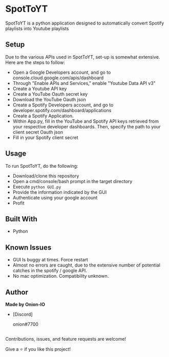 <h1 align="center"><project-name></h1>

<p align="center"><project-description></p>

# SpotToYT
SpotToYT is a python application designed to automatically convert Spotify playlists into Youtube playlists

## Setup

Due to the various APIs used in SpotToYT, set-up is somewhat extensive. Here are the steps to follow:
  - Open a Google Developers account, and go to console.cloud.google.com/apis/dashboard
  - Through "Enable APIs and Services," enable "Youtube Data API v3"
  - Create a Youtube API key
  - Create a YouTube Oauth secret key
  - Download the YouTube Oauth json
  - Create a Spotify Developers account, and go to developer.spotify.com/dashboard/applications
  - Create a Spotify Application.
  - Within App.py, fill in the YouTube and Spotify API keys retrieved from your respective developer dashboards. Then, specify the path to your client secret Oauth json
  - Fill in your Spotify client secret

## Usage

To run SpotToYT, do the following:
  - Download/clone this repository
  - Open a cmd/console/bash prompt in the target directory
  - Execute ```python GUI.py```
  - Provide the information indicated by the GUI
  - Authenticate using your google account
  - Profit

## Built With

- Python

## Known Issues

- GUI Is buggy at times. Force restart
- Almost no errors are caught, due to the extensive number of potential catches in the spotify / google API.
- No mac optimization. Compatibility unknown.

## Author

**Made by Onion-IO**

- [Discord] <p>onion#7700<p>


##

Contributions, issues, and feature requests are welcome!

Give a ⭐️ if you like this project!
